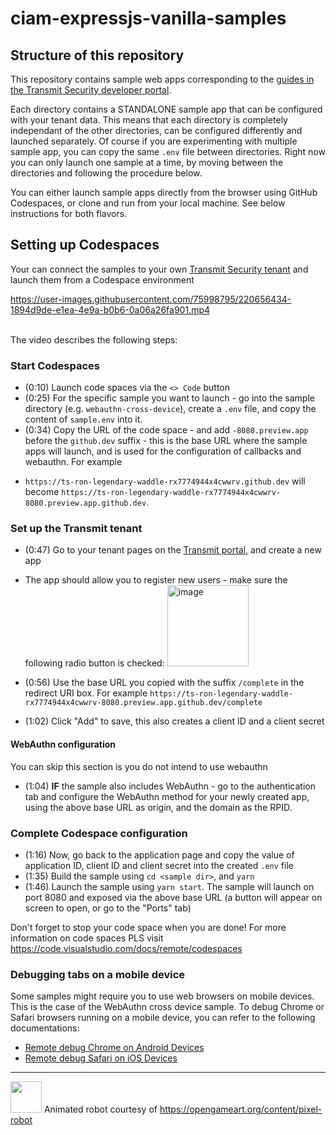 # ciam-expressjs-vanilla-samples


## Structure of this repository

This repository contains sample web apps corresponding to the [guides in the Transmit Security developer portal](https://developer.transmitsecurity.com/guides/guides_intro/). 

Each directory contains a STANDALONE sample app that can be configured with your tenant data. This means that each directory is completely independant of the other directories, can be configured differently and launched separately. Of course if you are experimenting with multiple sample app, you can copy the same `.env` file between directories. Right now you can only launch one sample at a time, by moving between the directories and following the procedure below.

You can either launch sample apps directly from the browser using GitHub Codespaces, or clone and run from your local machine. See below instructions for both flavors.



## Setting up Codespaces
Your can connect the samples to your own [Transmit Security tenant](https://portal.identity.security/) and launch them from a Codespace environment


https://user-images.githubusercontent.com/75998795/220656434-1894d9de-e1ea-4e9a-b0b6-0a06a26fa901.mp4



<br>
The video describes the following steps:



### Start Codespaces
* (0:10) Launch code spaces via the `<> Code` button
* (0:25) For the specific sample you want to launch - go into the sample directory (e.g.
   `webauthn-cross-device`), create a `.env` file, and copy the content of
`sample.env` into it.
* (0:34) Copy the URL of the code space - and add `-8080.preview.app` before the
   `github.dev` suffix - this is the base URL where the sample apps will
launch, and is used for the configuration of
callbacks and webauthn. For example
- `https://ts-ron-legendary-waddle-rx7774944x4cwwrv.github.dev` will become
  `https://ts-ron-legendary-waddle-rx7774944x4cwwrv-8080.preview.app.github.dev`.
  
### Set up the Transmit tenant 
* (0:47) Go to your tenant pages on the [Transmit portal](https://portal.identity.security/), and create a new app
* The app should allow you to register new users - make sure the following radio button is checked: <img width="130" alt="image" src="https://user-images.githubusercontent.com/75998795/220659359-4892c0d2-8000-493b-8648-2e2e123e5464.png">

* (0:56) Use the base URL you copied with the suffix `/complete` in the redirect URI
   box. For example
`https://ts-ron-legendary-waddle-rx7774944x4cwwrv-8080.preview.app.github.dev/complete`
* (1:02) Click "Add" to save, this also creates a client ID and a client secret

#### WebAuthn configuration
You can skip this section is you do not intend to use webauthn
* (1:04) **IF** the sample also includes WebAuthn - go to the authentication tab and configure the WebAuthn method for your
   newly created app, using the above base URL as origin, and the domain as the
RPID.

### Complete Codespace configuration
* (1:16) Now, go back to the application page and copy the value of application ID, client ID and client secret into the created `.env` file
* (1:35) Build the sample using `cd <sample dir>`, and `yarn`
* (1:46) Launch the sample using `yarn start`. The sample will launch on port 8080 and
   exposed via the above base URL (a button will appear on screen to open, or go
to the "Ports" tab)

Don't forget to stop your code space when you are done!
For more information on code spaces PLS visit https://code.visualstudio.com/docs/remote/codespaces

### Debugging tabs on a mobile device
Some samples might require you to use web browsers on mobile devices. This is the case of the WebAuthn cross device sample.
To debug Chrome or Safari browsers running on a mobile device, you can refer to the following documentations:
* [Remote debug Chrome on Android Devices](https://developer.chrome.com/docs/devtools/remote-debugging/)
* [Remote debug Safari on iOS Devices](https://webkit.org/web-inspector/enabling-web-inspector/)


---

<img src="https://user-images.githubusercontent.com/75998795/220656769-23c0ddda-cf03-4d45-94b9-9b32dd4b9750.gif" width="50" height="50"/> Animated robot courtesy of https://opengameart.org/content/pixel-robot

